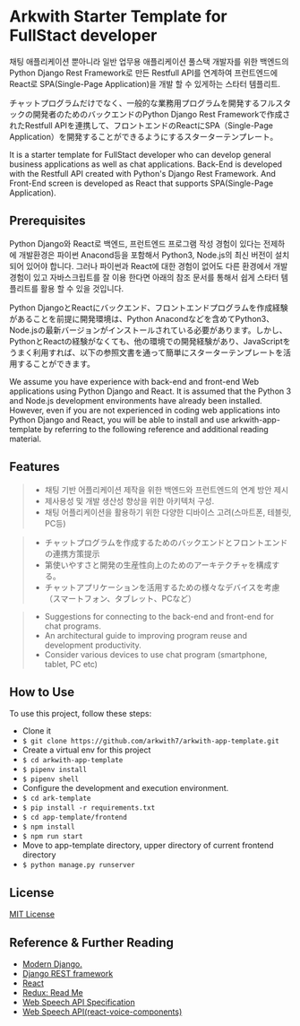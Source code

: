 # Arkwith Starter Template for FullStact developer

채팅 애플리케이션 뿐아니라 일반 업무용 애플리케이션 풀스택 개발자를 위한 백엔드의 Python Django Rest Framework로 만든 Restfull API를 연계하여 프런트엔드에 React로 SPA(Single-Page Application)을 개발 할 수 있게하는 스타터 템플리트.

チャットプログラムだけでなく、一般的な業務用プログラムを開発するフルスタックの開発者のためのバックエンドのPython Django Rest Frameworkで作成されたRestfull APIを連携して、フロントエンドのReactにSPA（Single-Page Application）を開発することができるようにするスターターテンプレート。

It is a starter template for FullStact developer who can develop general business applications as well as chat applications. Back-End is developed with the Restfull API created with Python's Django Rest Framework. And Front-End screen is developed as React that supports SPA(Single-Page Application).

## Prerequisites

Python Django와 React로 백엔드, 프런트엔드 프로그램 작성 경험이 있다는 전제하에 개발환경은 파이썬 Anacond등을 포함해서 Python3, Node.js의 최신 버전이 설치 되어 있어야 합니다. 그러나 파이썬과 React에 대한 경험이 없어도 다른 환경에서 개발 경험이 있고 자바스크립트를 잘 이용 한다면 아래의 참조 문서를 통해서 쉽게 스타터 템플리트를 활용 할 수 있을 것입니다.

Python DjangoとReactにバックエンド、フロントエンドプログラムを作成経験があることを前提に開発環境は、Python Anacondなどを含めてPython3、Node.jsの最新バージョンがインストールされている必要があります。しかし、PythonとReactの経験がなくても、他の環境での開発経験があり、JavaScriptをうまく利用すれば、以下の参照文書を通って簡単にスターターテンプレートを活用することができます。

We assume you have experience with back-end and front-end Web applications using Python Django and React. It is assumed that the Python 3 and Node.js development environments have already been installed. However, even if you are not experienced in coding web applications into Python Django and React, you will be able to install and use arkwith-app-template by referring to the following reference and additional reading material.

## Features

>- 채팅 기반 어플리케이션 제작을 위한 백엔드와 프런트엔드의 연계 방안 제시
>- 제사용성 및 개발 생산성 향상을 위한 아키텍처 구성.
>- 채팅 어플리케이션을 활용하기 위한 다양한 디바이스 고려(스마트폰, 테블릿, PC등)


>- チャットプログラムを作成するためのバックエンドとフロントエンドの連携方策提示
>- 第使いやすさと開発の生産性向上のためのアーキテクチャを構成する。
>- チャットアプリケーションを活用するための様々なデバイスを考慮（スマートフォン、タブレット、PCなど）

>- Suggestions for connecting to the back-end and front-end for chat programs.
>- An architectural guide to improving program reuse and development productivity.
>- Consider various devices to use chat program (smartphone, tablet, PC etc)

## How to Use

To use this project, follow these steps:

- Clone it
- `$ git clone https://github.com/arkwith7/arkwith-app-template.git`
- Create a virtual env for this project
- `$ cd arkwith-app-template`
- `$ pipenv install`
- `$ pipenv shell`
- Configure the development and execution environment.
- `$ cd ark-template`
- `$ pip install -r requirements.txt`
- `$ cd app-template/frontend`
- `$ npm install`
- `$ npm run start`
- Move to app-template directory, upper directory of current frontend directory
- `$ python manage.py runserver`


## License

[MIT License][MIT]

[MIT]: ./LICENSE "Mit License"

## Reference & Further Reading

- [Modern Django.](http://v1k45.com/blog/modern-django-part-1-setting-up-django-and-react/)
- [Django REST framework](https://www.django-rest-framework.org/)
- [React](https://reactjs.org/docs/getting-started.html)
- [Redux: Read Me](https://redux.js.org/)
- [Web Speech API Specification](https://w3c.github.io/speech-api/speechapi.html)
- [Web Speech API(react-voice-components)](https://github.com/grvcoelho/react-voice-components)

